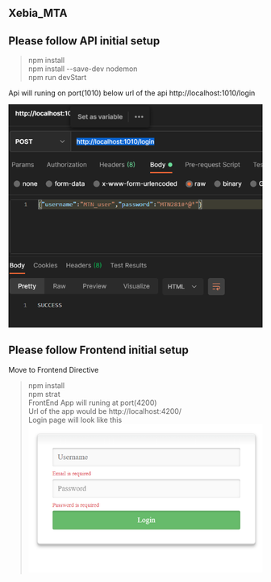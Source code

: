 ## Xebia_MTA

## Please follow API initial setup

>npm install </br>
>npm install --save-dev nodemon </br>
>npm run devStart </br>

Api will runing on port(1010) below url of the api
http://localhost:1010/login

![](https://raw.githubusercontent.com/XI1936/Xebia_MTA/master/Backend/image.png)


## Please follow Frontend initial setup
 Move to Frontend Directive
>npm install </br>
>npm strat </br>
FrontEnd App will runing at port(4200)<br>
Url of the app would be http://localhost:4200/ <br>
Login page will look like this </br>
![](https://raw.githubusercontent.com/XI1936/MTA/master/image.png)
